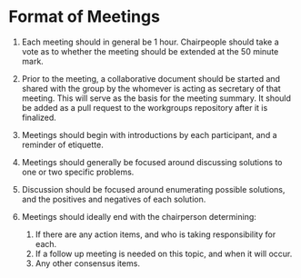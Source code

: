 # Format of Meetings

1. Each meeting should in general be 1 hour.  Chairpeople should take a vote as to whether the meeting should be extended at the 50 minute mark.

2. Prior to the meeting, a collaborative document should be started and shared with the group by the whomever is acting as secretary of that meeting.  This will serve as the basis for the meeting summary.  It should be added as a pull request to the workgroups repository after it is finalized.

3. Meetings should begin with introductions by each participant, and a reminder of etiquette.

4. Meetings should generally be focused around discussing solutions to one or two specific problems.

5. Discussion should be focused around enumerating possible solutions, and the positives and negatives of each solution.

6. Meetings should ideally end with the chairperson determining:
    1. If there are any action items, and who is taking responsibility for each.
    2. If a follow up meeting is needed on this topic, and when it will occur.
    3. Any other consensus items.

